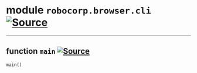 <!-- markdownlint-disable -->

# module `robocorp.browser.cli` [![Source](https://img.shields.io/badge/-source-cccccc?style=flat-square)](https://github.com/robocorp/robo/tree/master/browser/src/robocorp/browser/cli.py#L0)





---

## function `main` [![Source](https://img.shields.io/badge/-source-cccccc?style=flat-square)](https://github.com/robocorp/robo/tree/master/browser/src/robocorp/browser/cli.py#L7)


```python
main()
```





